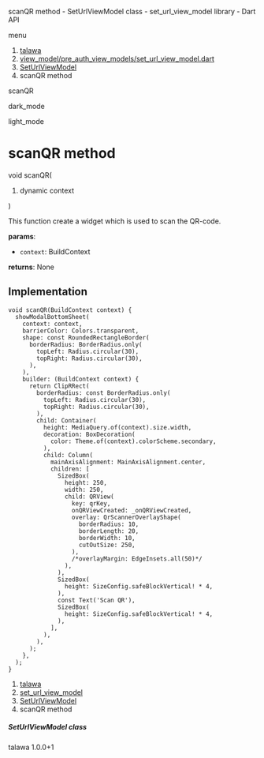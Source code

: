 




scanQR method - SetUrlViewModel class - set\_url\_view\_model library - Dart API







menu

1. [talawa](../../index.html)
2. [view\_model/pre\_auth\_view\_models/set\_url\_view\_model.dart](../../file-___home_harshil_Desktop_open-source_palisadoes_talawa_lib_view_model_pre_auth_view_models_set_url_view_model/)
3. [SetUrlViewModel](../../file-___home_harshil_Desktop_open-source_palisadoes_talawa_lib_view_model_pre_auth_view_models_set_url_view_model/SetUrlViewModel-class.html)
4. scanQR method

scanQR


dark\_mode

light\_mode




# scanQR method


void
scanQR(

1. dynamic context

)

This function create a widget which is used to scan the QR-code.

**params**:

* `context`: BuildContext

**returns**:
None


## Implementation

```
void scanQR(BuildContext context) {
  showModalBottomSheet(
    context: context,
    barrierColor: Colors.transparent,
    shape: const RoundedRectangleBorder(
      borderRadius: BorderRadius.only(
        topLeft: Radius.circular(30),
        topRight: Radius.circular(30),
      ),
    ),
    builder: (BuildContext context) {
      return ClipRRect(
        borderRadius: const BorderRadius.only(
          topLeft: Radius.circular(30),
          topRight: Radius.circular(30),
        ),
        child: Container(
          height: MediaQuery.of(context).size.width,
          decoration: BoxDecoration(
            color: Theme.of(context).colorScheme.secondary,
          ),
          child: Column(
            mainAxisAlignment: MainAxisAlignment.center,
            children: [
              SizedBox(
                height: 250,
                width: 250,
                child: QRView(
                  key: qrKey,
                  onQRViewCreated: _onQRViewCreated,
                  overlay: QrScannerOverlayShape(
                    borderRadius: 10,
                    borderLength: 20,
                    borderWidth: 10,
                    cutOutSize: 250,
                  ),
                  /*overlayMargin: EdgeInsets.all(50)*/
                ),
              ),
              SizedBox(
                height: SizeConfig.safeBlockVertical! * 4,
              ),
              const Text('Scan QR'),
              SizedBox(
                height: SizeConfig.safeBlockVertical! * 4,
              ),
            ],
          ),
        ),
      );
    },
  );
}
```

 


1. [talawa](../../index.html)
2. [set\_url\_view\_model](../../file-___home_harshil_Desktop_open-source_palisadoes_talawa_lib_view_model_pre_auth_view_models_set_url_view_model/)
3. [SetUrlViewModel](../../file-___home_harshil_Desktop_open-source_palisadoes_talawa_lib_view_model_pre_auth_view_models_set_url_view_model/SetUrlViewModel-class.html)
4. scanQR method

##### SetUrlViewModel class





talawa
1.0.0+1






